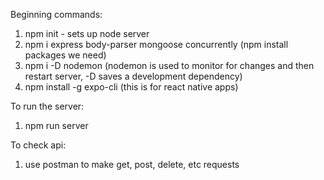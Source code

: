 Beginning commands:
1) npm init - sets up node server
2) npm i express body-parser mongoose concurrently (npm install packages we need)
3) npm i -D nodemon (nodemon is used to monitor for changes and then restart server, -D saves a development dependency)
4) npm install -g expo-cli (this is for react native apps)



To run the server:
1) npm run server

To check api:
1) use postman to make get, post, delete, etc requests

